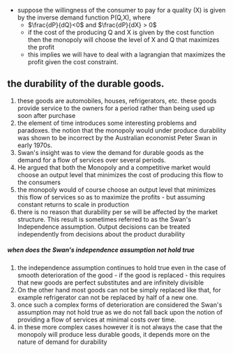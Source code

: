 - suppose the willingness of the consumer to pay for a quality (X) is given by the inverse demand function P(Q,X), where 
	- $\frac{dP}{dQ}<0$ and $\frac{dP}{dX} > 0$
	- if the cost of the producing Q and X is given by the cost function then the monopoly will choose the level of X and Q that maximizes the profit
	- this implies we will have to deal with a lagrangian that maximizes the profit given the cost constraint. 

## the durability of the durable goods. 
1. these goods are automobiles, houses, refrigerators, etc. these goods provide service to the owners for a period rather than being used up soon after purchase 
2. the element of time introduces some interesting problems and paradoxes. the notion that the monopoly would under produce durability was shown to be incorrect by the Australian economist Peter Swan in early 1970s. 
3. Swan's insight was to view the demand for durable goods as the demand for a flow of services over several periods. 
4. He argued that both the Monopoly and a competitive market would choose an output level that minimizes the cost of producing this flow to the consumers 
5. the monopoly would of course choose an output level that minimizes this flow of services so as to maximize the profits - but assuming constant returns to scale in production 
6. there is no reason that durability per se will be affected by the market structure. This result is sometimes referred to as the Swan's Independence assumption. Output decisions can be treated independently from decisions about the product durability 

##### when does the Swan's independence assumption not hold true 
1. the independence assumption continues to hold true even in the case of smooth deterioration of the good - if the good is replaced - this requires that new goods are perfect substitutes and are infinitely divisible 
2. On the other hand most goods can not be simply replaced like that, for example refrigerator can not be replaced by half of a new one. 
3. once such a complex forms of deterioration are considered the Swan's assumption may not hold true as we do not fall back upon the notion of providing a flow of services at minimal costs over time. 
4. in these more complex cases however it is not always the case that the monopoly will produce less durable goods, it depends more on the nature of demand for durability 